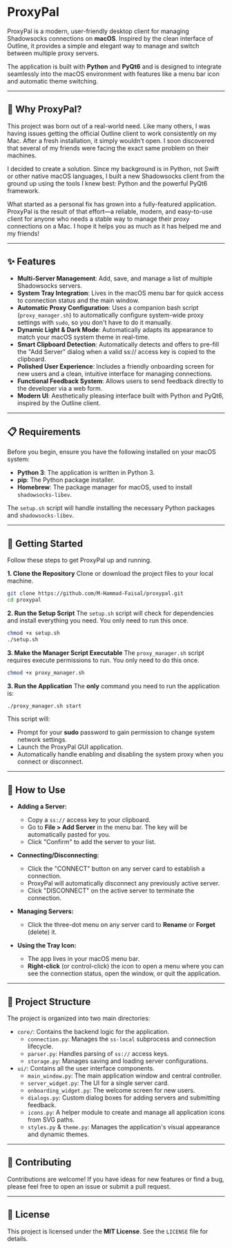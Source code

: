 # **ProxyPal**

ProxyPal is a modern, user-friendly desktop client for managing Shadowsocks connections on **macOS**. Inspired by the
clean interface of Outline, it provides a simple and elegant way to manage and switch between multiple proxy servers.

The application is built with **Python** and **PyQt6** and is designed to integrate seamlessly into the macOS
environment with features like a menu bar icon and automatic theme switching.

---

## 🤔 Why ProxyPal?

This project was born out of a real-world need. Like many others, I was having issues getting the official Outline
client to work consistently on my Mac. After a fresh installation, it simply wouldn't open. I soon discovered that
several of my friends were facing the exact same problem on their machines.

I decided to create a solution. Since my background is in Python, not Swift or other native macOS languages, I built a
new Shadowsocks client from the ground up using the tools I knew best: Python and the powerful PyQt6 framework.

What started as a personal fix has grown into a fully-featured application. ProxyPal is the result of that effort—a
reliable, modern, and easy-to-use client for anyone who needs a stable way to manage their proxy connections on a Mac. I
hope it helps you as much as it has helped me and my friends!

---

## ✨ Features

- **Multi-Server Management**: Add, save, and manage a list of multiple Shadowsocks servers.
- **System Tray Integration**: Lives in the macOS menu bar for quick access to connection status and the main window.
- **Automatic Proxy Configuration**: Uses a companion bash script (`proxy_manager.sh`) to automatically configure
  system-wide
  proxy settings with `sudo`, so you don't have to do it manually.
- **Dynamic Light & Dark Mode**: Automatically adapts its appearance to match your macOS system theme in real-time.
- **Smart Clipboard Detection**: Automatically detects and offers to pre-fill the "Add Server" dialog when a valid ss://
  access key is copied to the clipboard.
- **Polished User Experience**: Includes a friendly onboarding screen for new users and a clean, intuitive interface for
  managing connections.
- **Functional Feedback System**: Allows users to send feedback directly to the developer via a web form.
- **Modern UI**: Aesthetically pleasing interface built with Python and PyQt6, inspired by the Outline client.

---

## 📋 Requirements

Before you begin, ensure you have the following installed on your macOS system:

- **Python 3**: The application is written in Python 3.
- **pip**: The Python package installer.
- **Homebrew**: The package manager for macOS, used to install `shadowsocks-libev`.

The `setup.sh` script will handle installing the necessary Python packages and `shadowsocks-libev`.

---

## 🚀 Getting Started

Follow these steps to get ProxyPal up and running.

**1. Clone the Repository**
Clone or download the project files to your local machine.

```Bash
git clone https://github.com/M-Hammad-Faisal/proxypal.git
cd proxypal
```

**2. Run the Setup Script**
The `setup.sh` script will check for dependencies and install everything you need. You only need to run this once.

```Bash
chmod +x setup.sh
./setup.sh
```

**3. Make the Manager Script Executable**
The `proxy_manager.sh` script requires execute permissions to run. You only need to do this once.

```Bash
chmod +x proxy_manager.sh
```

**3. Run the Application**
The **only** command you need to run the application is:

```Bash
./proxy_manager.sh start
```

This script will:

- Prompt for your **sudo** password to gain permission to change system network settings.
- Launch the ProxyPal GUI application.
- Automatically handle enabling and disabling the system proxy when you connect or disconnect.

---

## 📖 How to Use

- **Adding a Server:**
    - Copy a `ss://` access key to your clipboard.
    - Go to **File > Add Server** in the menu bar. The key will be automatically pasted for you.
    - Click "Confirm" to add the server to your list.

- **Connecting/Disconnecting:**
    - Click the "CONNECT" button on any server card to establish a connection.
    - ProxyPal will automatically disconnect any previously active server.
    - Click "DISCONNECT" on the active server to terminate the connection.

- **Managing Servers:**
    - Click the three-dot menu on any server card to **Rename** or **Forget** (delete) it.

- **Using the Tray Icon:**
    - The app lives in your macOS menu bar.
    - **Right-click** (or control-click) the icon to open a menu where you can see the connection status, open the
      window, or quit the application.

---

## 📂 Project Structure

The project is organized into two main directories:

- `core/`: Contains the backend logic for the application.
    - `connection.py`: Manages the `ss-local` subprocess and connection lifecycle.
    - `parser.py`: Handles parsing of `ss://` access keys.
    - `storage.py`: Manages saving and loading server configurations.
- `ui/`: Contains all the user interface components.
    - `main_window.py`: The main application window and central controller.
    - `server_widget.py`: The UI for a single server card.
    - `onboarding_widget.py`: The welcome screen for new users.
    - `dialogs.py`: Custom dialog boxes for adding servers and submitting feedback.
    - `icons.py`: A helper module to create and manage all application icons from SVG paths.
    - `styles.py` & `theme.py`: Manages the application's visual appearance and dynamic themes.

---

## 🤝 Contributing

Contributions are welcome! If you have ideas for new features or find a bug, please feel free to open an issue or submit
a pull request.

---

## 📄 License

This project is licensed under the **MIT License**. See the `LICENSE` file for details.